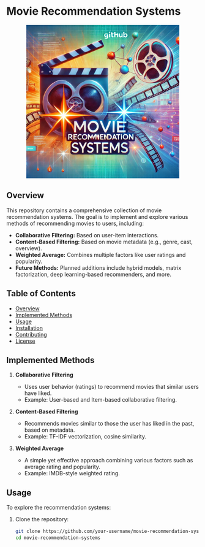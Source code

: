 # Movie Recommendation Systems

<div align="center">
  <img src="images/poster.png" width="400">
</div>

## Overview

This repository contains a comprehensive collection of movie recommendation systems. The goal is to implement and explore various methods of recommending movies to users, including:

- **Collaborative Filtering:** Based on user-item interactions.
- **Content-Based Filtering:** Based on movie metadata (e.g., genre, cast, overview).
- **Weighted Average:** Combines multiple factors like user ratings and popularity.
- **Future Methods:** Planned additions include hybrid models, matrix factorization, deep learning-based recommenders, and more.

## Table of Contents

- [Overview](#overview)
- [Implemented Methods](#implemented-methods)
- [Usage](#usage)
- [Installation](#installation)
- [Contributing](#contributing)
- [License](#license)

## Implemented Methods

1. **Collaborative Filtering**
   - Uses user behavior (ratings) to recommend movies that similar users have liked.
   - Example: User-based and Item-based collaborative filtering.

2. **Content-Based Filtering**
   - Recommends movies similar to those the user has liked in the past, based on metadata.
   - Example: TF-IDF vectorization, cosine similarity.

3. **Weighted Average**
   - A simple yet effective approach combining various factors such as average rating and popularity.
   - Example: IMDB-style weighted rating.

## Usage

To explore the recommendation systems:

1. Clone the repository:
   ```bash
   git clone https://github.com/your-username/movie-recommendation-systems.git
   cd movie-recommendation-systems

